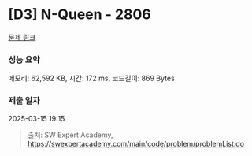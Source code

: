 # [D3] N-Queen - 2806 

[문제 링크](https://swexpertacademy.com/main/code/problem/problemDetail.do?contestProbId=AV7GKs06AU0DFAXB) 

### 성능 요약

메모리: 62,592 KB, 시간: 172 ms, 코드길이: 869 Bytes

### 제출 일자

2025-03-15 19:15



> 출처: SW Expert Academy, https://swexpertacademy.com/main/code/problem/problemList.do
